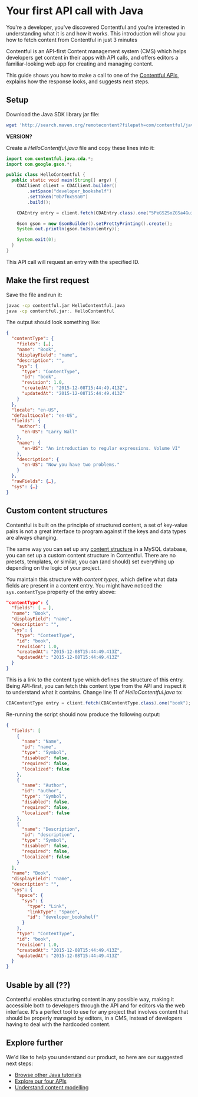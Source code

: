 # Your first API call with Java

You're a developer, you've discovered Contentful and you're interested in understanding what it is and how it works. This introduction will show you how to fetch content from Contentful in just 3 minutes

Contentful is an API-first Content management system (CMS) which helps developers get content in their apps with API calls, and offers editors a familiar-looking web app for creating and managing content.

This guide shows you how to make a call to one of the [Contentful APIs](/developers/docs/concepts/apis), explains how the response looks, and suggests next steps.

## Setup

Download the Java SDK library jar file:

~~~bash
wget 'http://search.maven.org/remotecontent?filepath=com/contentful/java/java-sdk/6.1.2/java-sdk-6.1.2-jar-with-dependencies.jar' -O contentful.jar
~~~

**VERSION?**

Create a _HelloContentful.java_ file and copy these lines into it:

~~~java
import com.contentful.java.cda.*;
import com.google.gson.*;

public class HelloContentful {
  public static void main(String[] argv) {
    CDAClient client = CDAClient.builder()
        .setSpace("developer_bookshelf")
        .setToken("0b7f6x59a0")
        .build();

    CDAEntry entry = client.fetch(CDAEntry.class).one("5PeGS2SoZGSa4GuiQsigQu");

    Gson gson = new GsonBuilder().setPrettyPrinting().create();
    System.out.println(gson.toJson(entry));

    System.exit(0);
  }
}
~~~

This API call will request an entry with the specified ID.

## Make the first request

Save the file and run it:

~~~bash
javac -cp contentful.jar HelloContentful.java
java -cp contentful.jar:. HelloContentful
~~~

The output should look something like:

~~~json
{
  "contentType": {
    "fields": […],
    "name": "Book",
    "displayField": "name",
    "description": "",
    "sys": {
      "type": "ContentType",
      "id": "book",
      "revision": 1.0,
      "createdAt": "2015-12-08T15:44:49.413Z",
      "updatedAt": "2015-12-08T15:44:49.413Z"
    }
  },
  "locale": "en-US",
  "defaultLocale": "en-US",
  "fields": {
    "author": {
      "en-US": "Larry Wall"
    },
    "name": {
      "en-US": "An introduction to regular expressions. Volume VI"
    },
    "description": {
      "en-US": "Now you have two problems."
    }
  },
  "rawFields": {…},
  "sys": {…}
}
~~~

## Custom content structures

Contentful is built on the principle of structured content, a set of key-value pairs is not a great interface to program against if the keys and data types are always changing.

The same way you can set up any [content structure](/developers/docs/concepts/data-model) in a MySQL database, you can set up a custom content structure in Contentful. There are no presets, templates, or similar, you can (and should) set everything up depending on the logic of your project.

You maintain this structure with _content types_, which define what data fields are present in a content entry. You might have noticed the `sys.contentType` property of the entry above:

~~~json
"contentType": {
  "fields": [ … ],
  "name": "Book",
  "displayField": "name",
  "description": "",
  "sys": {
    "type": "ContentType",
    "id": "book",
    "revision": 1.0,
    "createdAt": "2015-12-08T15:44:49.413Z",
    "updatedAt": "2015-12-08T15:44:49.413Z"
  }
}
~~~

This is a link to the content type which defines the structure of this entry. Being API-first, you can fetch this content type from the API and inspect it to understand what it contains. Change line 11 of _HelloContentful.java_ to:

~~~java
CDAContentType entry = client.fetch(CDAContentType.class).one("book");
~~~

Re-running the script should now produce the following output:

~~~json
{
  "fields": [
    {
      "name": "Name",
      "id": "name",
      "type": "Symbol",
      "disabled": false,
      "required": false,
      "localized": false
    },
    {
      "name": "Author",
      "id": "author",
      "type": "Symbol",
      "disabled": false,
      "required": false,
      "localized": false
    },
    {
      "name": "Description",
      "id": "description",
      "type": "Symbol",
      "disabled": false,
      "required": false,
      "localized": false
    }
  ],
  "name": "Book",
  "displayField": "name",
  "description": "",
  "sys": {
    "space": {
      "sys": {
        "type": "Link",
        "linkType": "Space",
        "id": "developer_bookshelf"
      }
    },
    "type": "ContentType",
    "id": "book",
    "revision": 1.0,
    "createdAt": "2015-12-08T15:44:49.413Z",
    "updatedAt": "2015-12-08T15:44:49.413Z"
  }
}
~~~

## Usable by all (??)

Contentful enables structuring content in any possible way, making it accessible both to developers through the API and for editors via the web interface. It's a perfect tool to use for any project that involves content that should be properly managed by editors, in a CMS, instead of developers having to deal with the hardcoded content.

## Explore further

We'd like to help you understand our product, so here are our suggested next steps:

- [Browse other Java tutorials](/developers/docs/java/)
- [Explore our four APIs](/developers/docs/concepts/apis)
- [Understand content modelling](/developers/docs/concepts/data-model)
